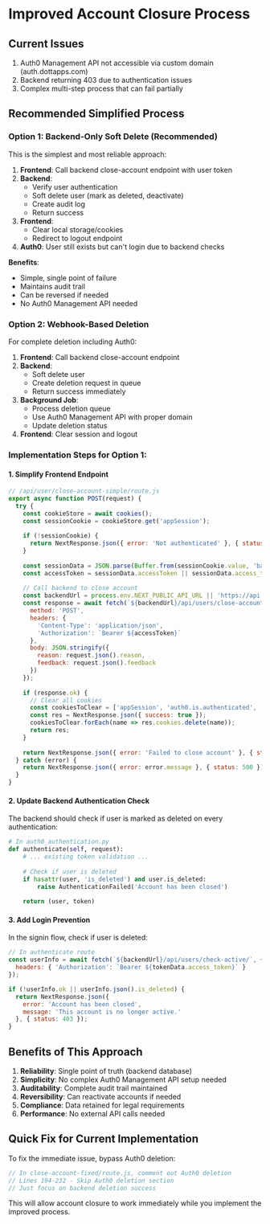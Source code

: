 # Improved Account Closure Process

## Current Issues
1. Auth0 Management API not accessible via custom domain (auth.dottapps.com)
2. Backend returning 403 due to authentication issues
3. Complex multi-step process that can fail partially

## Recommended Simplified Process

### Option 1: Backend-Only Soft Delete (Recommended)
This is the simplest and most reliable approach:

1. **Frontend**: Call backend close-account endpoint with user token
2. **Backend**: 
   - Verify user authentication
   - Soft delete user (mark as deleted, deactivate)
   - Create audit log
   - Return success
3. **Frontend**: 
   - Clear local storage/cookies
   - Redirect to logout endpoint
4. **Auth0**: User still exists but can't login due to backend checks

**Benefits**:
- Simple, single point of failure
- Maintains audit trail
- Can be reversed if needed
- No Auth0 Management API needed

### Option 2: Webhook-Based Deletion
For complete deletion including Auth0:

1. **Frontend**: Call backend close-account endpoint
2. **Backend**: 
   - Soft delete user
   - Create deletion request in queue
   - Return success immediately
3. **Background Job**: 
   - Process deletion queue
   - Use Auth0 Management API with proper domain
   - Update deletion status
4. **Frontend**: Clear session and logout

### Implementation Steps for Option 1:

#### 1. Simplify Frontend Endpoint
```javascript
// /api/user/close-account-simple/route.js
export async function POST(request) {
  try {
    const cookieStore = await cookies();
    const sessionCookie = cookieStore.get('appSession');
    
    if (!sessionCookie) {
      return NextResponse.json({ error: 'Not authenticated' }, { status: 401 });
    }
    
    const sessionData = JSON.parse(Buffer.from(sessionCookie.value, 'base64').toString());
    const accessToken = sessionData.accessToken || sessionData.access_token;
    
    // Call backend to close account
    const backendUrl = process.env.NEXT_PUBLIC_API_URL || 'https://api.dottapps.com';
    const response = await fetch(`${backendUrl}/api/users/close-account/`, {
      method: 'POST',
      headers: {
        'Content-Type': 'application/json',
        'Authorization': `Bearer ${accessToken}`
      },
      body: JSON.stringify({
        reason: request.json().reason,
        feedback: request.json().feedback
      })
    });
    
    if (response.ok) {
      // Clear all cookies
      const cookiesToClear = ['appSession', 'auth0.is.authenticated', 'user_tenant_id'];
      const res = NextResponse.json({ success: true });
      cookiesToClear.forEach(name => res.cookies.delete(name));
      return res;
    }
    
    return NextResponse.json({ error: 'Failed to close account' }, { status: response.status });
  } catch (error) {
    return NextResponse.json({ error: error.message }, { status: 500 });
  }
}
```

#### 2. Update Backend Authentication Check
The backend should check if user is marked as deleted on every authentication:

```python
# In auth0_authentication.py
def authenticate(self, request):
    # ... existing token validation ...
    
    # Check if user is deleted
    if hasattr(user, 'is_deleted') and user.is_deleted:
        raise AuthenticationFailed('Account has been closed')
    
    return (user, token)
```

#### 3. Add Login Prevention
In the signin flow, check if user is deleted:

```javascript
// In authenticate route
const userInfo = await fetch(`${backendUrl}/api/users/check-active/`, {
  headers: { 'Authorization': `Bearer ${tokenData.access_token}` }
});

if (!userInfo.ok || userInfo.json().is_deleted) {
  return NextResponse.json({ 
    error: 'Account has been closed',
    message: 'This account is no longer active.'
  }, { status: 403 });
}
```

## Benefits of This Approach

1. **Reliability**: Single point of truth (backend database)
2. **Simplicity**: No complex Auth0 Management API setup needed
3. **Auditability**: Complete audit trail maintained
4. **Reversibility**: Can reactivate accounts if needed
5. **Compliance**: Data retained for legal requirements
6. **Performance**: No external API calls needed

## Quick Fix for Current Implementation

To fix the immediate issue, bypass Auth0 deletion:

```javascript
// In close-account-fixed/route.js, comment out Auth0 deletion
// Lines 194-232 - Skip Auth0 deletion section
// Just focus on backend deletion success
```

This will allow account closure to work immediately while you implement the improved process.